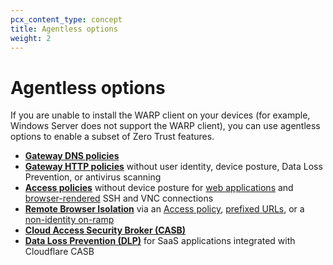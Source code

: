 ```yaml
---
pcx_content_type: concept
title: Agentless options
weight: 2
---
```


# Agentless options

If you are unable to install the WARP client on your devices (for example, Windows Server does not support the WARP client), you can use agentless options to enable a subset of Zero Trust features.

- **[Gateway DNS policies](/cloudflare-one/connections/connect-devices/agentless/dns/)**
- **[Gateway HTTP policies](/cloudflare-one/connections/connect-devices/agentless/pac-files/)** without user identity, device posture, Data Loss Prevention, or antivirus scanning
- **[Access policies](/cloudflare-one/policies/access/)** without device posture for [web applications](/cloudflare-one/applications/configure-apps/) and [browser-rendered](/cloudflare-one/applications/non-http/#rendering-in-the-browser) SSH and VNC connections
- **[Remote Browser Isolation](/cloudflare-one/policies/browser-isolation/)** via an [Access policy](/cloudflare-one/policies/access/isolate-application/), [prefixed URLs](/cloudflare-one/policies/browser-isolation/setup/clientless-browser-isolation/), or a [non-identity on-ramp](/cloudflare-one/policies/browser-isolation/setup/non-identity/)
- **[Cloud Access Security Broker (CASB)](/cloudflare-one/applications/scan-apps/)**
- **[Data Loss Prevention (DLP)](/cloudflare-one/applications/scan-apps/casb-dlp/)** for SaaS applications integrated with Cloudflare CASB
